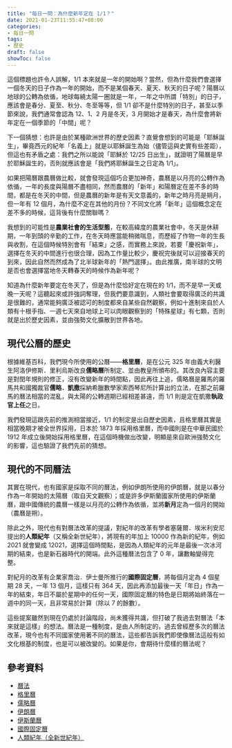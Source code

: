 ```yaml
---
title: "每日一問：為什麼新年定在 1/1？"
date: 2021-01-23T11:55:47+08:00
categories:
- 每日一問
tags:
- 歷史
draft: false
showToc: false
---
```


這個標題也許令人誤解，1/1 本來就是一年的開始啊？當然，但為什麼我們會選擇一個冬天的日子作為一年的開始，而不是某個春天、夏天、秋天的日子呢？陽曆以地球的公轉為依循，地球每繞太陽一圈就是一年，一年之中所謂「特別」的日子，應該會是春分、夏至、秋分、冬至等等，但 1/1 卻不是什麼特別的日子，甚至以季節來說，我們通常會認為 12、1、2 月是冬天，3 月開始才是春天，為什麼會將新年定在一個季節的「中間」呢？

下一個猜想：也許是由於某種歐洲世界的歷史因素？直覺會想到的可能是「耶穌誕生」，畢竟西元的紀年「名義上」就是以耶穌誕生為始（儘管這與史實有些差距），但這也有矛盾之處：我們之所以能說「耶穌於 12/25 日出生」，就證明了陽曆是早於耶穌誕生的，否則就應該會是「我們將耶穌誕生之日定為 1/1」。

如果把陽曆跟農曆做比較，就會發現這個巧合更加神奇，農曆是以月亮的公轉作為依循，一年的長度與陽曆不盡相同，然而農曆的「新年」和陽曆定在差不多的時間，都是在冬天的中間，但是農曆的新年是有天文意義的，新年之時月亮是朔月，但一年有 12 個月，為什麼不定在其他的月份？不同文化將「新年」這個概念定在差不多的時候，這背後有什麼關聯嗎？

我想到的可能性是**農業社會的生活型態**，在較高緯度的農業社會中，冬天是休耕期，一年到頭的辛勤的工作，在冬天時應當能稍微喘息，而歷經了作物一年的生長與收割，在這個時候特別會有「結束」之感，而實務上來說，若要「慶祝新年」，選擇在冬天的中間進行也很合理，因為工作量比較少，慶祝完後就可以迎接春天的到來，因此自然而然成為了北半球新年的「熱門選擇」。由此推廣，南半球的文明是否也會選擇當地冬天轉春天的時候作為新年呢？

知道為什麼新年要定在冬天了，但是為什麼恰好定在現在的 1/1，而不是早一天或晚一天呢？這聽起來或許強詞奪理，但我們要意識到，人類社會要取得廣泛的共識是很難的，通常能夠廣泛被認可的制度都來自某些自然觀察，例如十進制來自於人類有十根手指、一週七天來自地球上可以肉眼觀察到的「特殊星球」有七顆，否則就是出於歷史因素，並由強勢文化擴散到世界各地。

## 現代公曆的歷史

根據維基百科，我們現今所使用的公曆——**格里曆**，是在公元 325 年由義大利醫生阿洛伊修斯．里利烏斯改良**儒略曆**所制定、並由教皇所頒布的。其改良內容主要是對閏年規則的修正，沒有改變新年的時間點，因此再往上追，儒略曆是羅馬的羅馬共和國獨裁官**儒略．凱撒**採納希臘數學家索西琴尼所計算出的立法，在那之前羅馬的曆法相當的混亂，與太陽的公轉週期已經相差甚遠，而 1/1 則是定在凱撒**執政官上任**之日。

我們發現這跟先前的推測相當接近，1/1 的制定是出自歷史因素，且格里曆其實是相當晚期才被全世界採用，日本於 1873 年採用格里曆，而中國則是在中華民國於 1912 年成立後開始採用格里曆，在這個時機做出改變，明顯是來自歐洲強勢文化的影響，這也驗證了我們先前的猜想。

## 現代的不同曆法

其實在現代，也有國家是採取不同的曆法，例如伊朗所使用的伊朗曆，就是以春分作為一年開始的太陽曆（取自天文觀察）；或是許多伊斯蘭國家所使用的伊斯蘭曆，跟中國傳統的農曆一樣是以月亮的公轉作為依循，並將**新月**定為一個月的開始（農曆是朔）。

除此之外，現代也有對曆法改革的提議，對紀年的改革有學者塞薩爾．埃米利安尼提出的**人類紀年**（又稱全新世紀年），將現有的年加上 10000 作為新的紀年，例如 2021 就會變成 12021，選擇這個時間點，是因為人類紀年的元年是最後一次冰河期的結束，也是新石器時代的開端。此外這種曆法包含了 0 年，讓數軸變得完整。

對紀月的改革有企業家喬治．伊士曼所推行的**國際固定曆**，將每個月定為 4 個星期 28 天，一年 13 個月，這樣只有 364 天，因此再添加最後一天「年日」作為一年的結束，年日不屬於星期中的任何一天，國際固定曆的特色是日期將始終落在一週中的同一天，且非常易於計算（除以 7 的餘數）。 

這些提案雖然到現在仍處於討論階段，尚未獲得共識，但打破了我過去對曆法「本來就是這樣」的想法。曆法是一種制度，是由人所制定的，過去曾經歷多次的曆法改革，現今也有不同國家使用著不同的曆法，這些都告訴我們即使像曆法這般有如文化根基的制度，也是可以被改變的。如果是你，會期待什麼樣的曆法呢？

## 參考資料

- [曆法](https://zh.wikipedia.org/wiki/历法)
- [格里曆](https://zh.wikipedia.org/wiki/格里曆)
- [儒略曆](https://zh.wikipedia.org/wiki/%E5%84%92%E7%95%A5%E6%9B%86)
- [伊朗曆](https://zh.wikipedia.org/wiki/%E4%BC%8A%E6%9C%97%E6%9B%86)
- [伊斯蘭曆](https://zh.wikipedia.org/wiki/%E4%BC%8A%E6%96%AF%E5%85%B0%E5%8E%86)
- [國際固定曆](https://zh.wikipedia.org/wiki/%E5%9C%8B%E9%9A%9B%E5%9B%BA%E5%AE%9A%E6%9B%86)
- [人類紀年（全新世紀年）](https://zh.wikipedia.org/wiki/%E5%85%A8%E6%96%B0%E4%B8%96%E7%B4%80%E5%B9%B4)